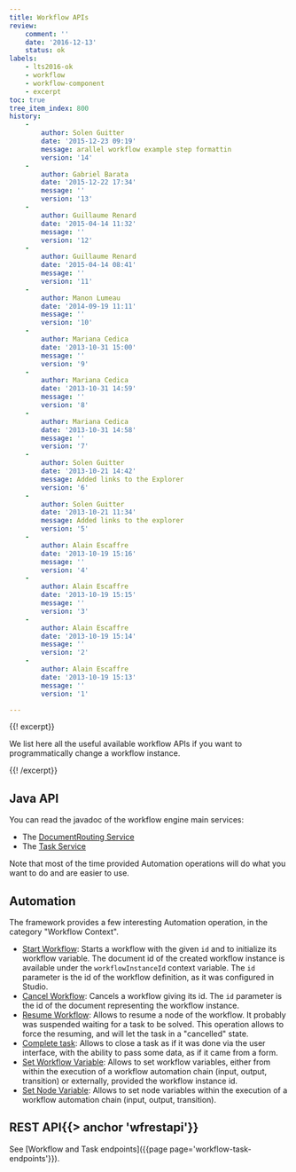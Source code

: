```yaml
---
title: Workflow APIs
review:
    comment: ''
    date: '2016-12-13'
    status: ok
labels:
    - lts2016-ok
    - workflow
    - workflow-component
    - excerpt
toc: true
tree_item_index: 800
history:
    -
        author: Solen Guitter
        date: '2015-12-23 09:19'
        message: arallel workflow example step formattin
        version: '14'
    -
        author: Gabriel Barata
        date: '2015-12-22 17:34'
        message: ''
        version: '13'
    -
        author: Guillaume Renard
        date: '2015-04-14 11:32'
        message: ''
        version: '12'
    -
        author: Guillaume Renard
        date: '2015-04-14 08:41'
        message: ''
        version: '11'
    -
        author: Manon Lumeau
        date: '2014-09-19 11:11'
        message: ''
        version: '10'
    -
        author: Mariana Cedica
        date: '2013-10-31 15:00'
        message: ''
        version: '9'
    -
        author: Mariana Cedica
        date: '2013-10-31 14:59'
        message: ''
        version: '8'
    -
        author: Mariana Cedica
        date: '2013-10-31 14:58'
        message: ''
        version: '7'
    -
        author: Solen Guitter
        date: '2013-10-21 14:42'
        message: Added links to the Explorer
        version: '6'
    -
        author: Solen Guitter
        date: '2013-10-21 11:34'
        message: Added links to the explorer
        version: '5'
    -
        author: Alain Escaffre
        date: '2013-10-19 15:16'
        message: ''
        version: '4'
    -
        author: Alain Escaffre
        date: '2013-10-19 15:15'
        message: ''
        version: '3'
    -
        author: Alain Escaffre
        date: '2013-10-19 15:14'
        message: ''
        version: '2'
    -
        author: Alain Escaffre
        date: '2013-10-19 15:13'
        message: ''
        version: '1'

---
```

{{! excerpt}}

We list here all the useful available workflow APIs if you want to programmatically change a workflow instance.

{{! /excerpt}}

## Java API

You can read the javadoc of the workflow engine main services:

*   The [DocumentRouting Service](http://community.nuxeo.com/api/nuxeo/5.8/javadoc/org/nuxeo/ecm/platform/routing/api/DocumentRoutingService.html)
*   The [Task Service](http://community.nuxeo.com/api/nuxeo/5.8/javadoc/org/nuxeo/ecm/platform/task/TaskService.html)

Note that most of the time provided Automation operations will do what you want to do and are easier to use.

## Automation

The framework provides a few interesting Automation operation, in the category "Workflow Context".

*   [Start Workflow](http://explorer.nuxeo.org/nuxeo/site/distribution/current/viewOperation/Context.StartWorkflow): Starts a workflow with the given `id` and to initialize its workflow variable. The document id of the created workflow instance is available under the `workflowInstanceId` context variable.
    The `id` parameter is the id of the workflow definition, as it was configured in Studio.
*   [Cancel Workflow](http://explorer.nuxeo.org/nuxeo/site/distribution/Nuxeo%20Platform-5.7.3/viewOperation/Context.CancelWorkflow): Cancels a workflow giving its id. The `id` parameter is the id of the document representing the workflow instance.
*   [Resume Workflow](http://explorer.nuxeo.org/nuxeo/site/distribution/Nuxeo%20Platform-5.7.3/viewOperation/Workflow.ResumeNodeOperation): Allows to resume a node of the workflow. It probably was suspended waiting for a task to be solved. This operation allows to force the resuming, and will let the task in a "cancelled" state.
*   [Complete task](http://explorer.nuxeo.org/nuxeo/site/distribution/Nuxeo%20Platform-5.7.3/viewOperation/Workflow.CompleteTaskOperation): Allows to close a task as if it was done via the user interface, with the ability to pass some data, as if it came from a form.
*   [Set Workflow Variable](http://explorer.nuxeo.org/nuxeo/site/distribution/current/viewOperation/Context.SetWorkflowVar): Allows to set workflow variables, either from within the execution of a workflow automation chain (input, output, transition) or externally, provided the workflow instance id.
*   [Set Node Variable](http://explorer.nuxeo.com/nuxeo/site/distribution/Nuxeo%20DM-8.3/viewOperation/Workflow.SetNodeVariable): Allows to set node variables within the execution of a workflow automation chain (input, output, transition).

## REST API{{> anchor 'wfrestapi'}}

See [Workflow and Task endpoints]({{page page='workflow-task-endpoints'}}).
